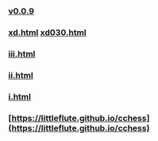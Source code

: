 ### [v0.0.9](https://github.com/littleflute/cchess0/edit/master/README.md)
### [xd.html](cchess/xd.html) [xd030.html](cchess/xd030.html)
### [iii.html](cchess/iii.html)
### [ii.html](cchess/ii.html)
### [i.html](cchess/i.html)
### [https://littleflute.github.io/cchess](https://littleflute.github.io/cchess)
